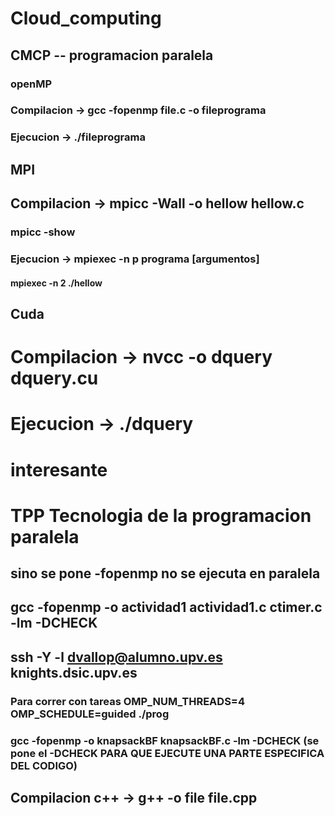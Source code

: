 # Cloud_computing

## CMCP -- programacion paralela
### openMP
### Compilacion -> gcc -fopenmp file.c -o fileprograma
#### 
### Ejecucion -> ./fileprograma

## MPI
## Compilacion -> mpicc -Wall -o hellow hellow.c
### mpicc -show
### Ejecucion -> mpiexec -n p programa [argumentos]
#### mpiexec -n 2 ./hellow

## Cuda
# Compilacion -> nvcc -o dquery dquery.cu
# Ejecucion   -> ./dquery


# interesante 

# TPP Tecnologia de la programacion paralela
## sino se pone -fopenmp no se ejecuta en paralela
## gcc -fopenmp -o actividad1 actividad1.c ctimer.c -lm -DCHECK
## ssh -Y -l dvallop@alumno.upv.es knights.dsic.upv.es
### Para correr con tareas OMP_NUM_THREADS=4 OMP_SCHEDULE=guided ./prog
### gcc -fopenmp -o knapsackBF knapsackBF.c -lm -DCHECK (se pone el -DCHECK PARA QUE EJECUTE UNA PARTE ESPECIFICA DEL CODIGO)
## Compilacion c++ -> g++ -o file file.cpp
